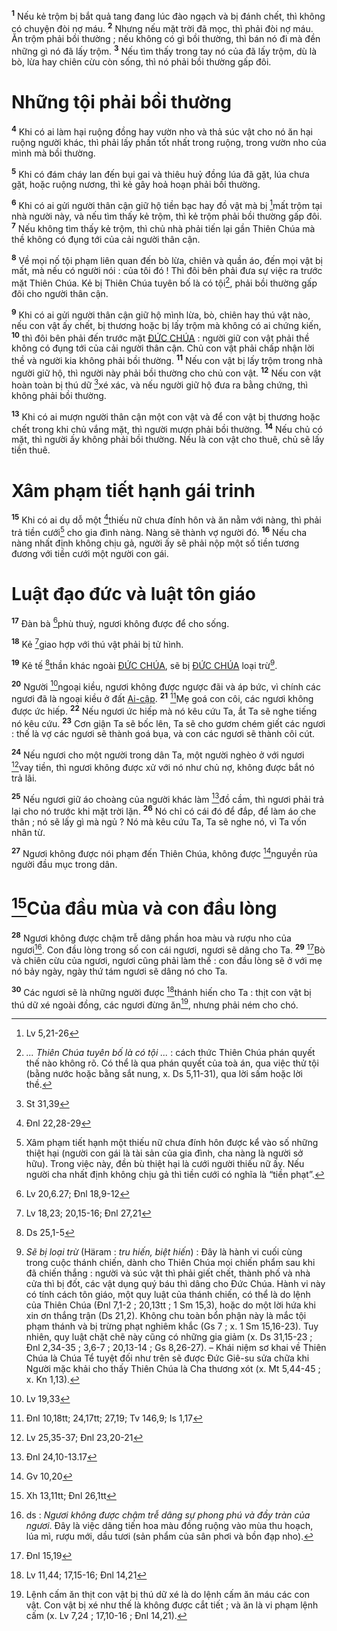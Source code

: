<sup><b>1</b></sup> Nếu kẻ trộm bị bắt quả tang đang lúc đào ngạch và bị đánh chết, thì không có chuyện đòi nợ máu. <sup><b>2</b></sup> Nhưng nếu mặt trời đã mọc, thì phải đòi nợ máu. Ăn trộm phải bồi thường ; nếu không có gì bồi thường, thì bán nó đi mà đền những gì nó đã lấy trộm. <sup><b>3</b></sup> Nếu tìm thấy trong tay nó của đã lấy trộm, dù là bò, lừa hay chiên cừu còn sống, thì nó phải bồi thường gấp đôi.

# Những tội phải bồi thường
<sup><b>4</b></sup> Khi có ai làm hại ruộng đồng hay vườn nho và thả súc vật cho nó ăn hại ruộng người khác, thì phải lấy phần tốt nhất trong ruộng, trong vườn nho của mình mà bồi thường.

<sup><b>5</b></sup> Khi có đám cháy lan đến bụi gai và thiêu huỷ đồng lúa đã gặt, lúa chưa gặt, hoặc ruộng nương, thì kẻ gây hoả hoạn phải bồi thường.

<sup><b>6</b></sup> Khi có ai gửi người thân cận giữ hộ tiền bạc hay đồ vật mà bị [^1@-e17275c6-e8ab-407f-a8bc-0215c6e6bbd8]mất trộm tại nhà người này, và nếu tìm thấy kẻ trộm, thì kẻ trộm phải bồi thường gấp đôi. <sup><b>7</b></sup> Nếu không tìm thấy kẻ trộm, thì chủ nhà phải tiến lại gần Thiên Chúa mà thề không có đụng tới của cải người thân cận.

<sup><b>8</b></sup> Về mọi nố tội phạm liên quan đến bò lừa, chiên và quần áo, đến mọi vật bị mất, mà nếu có người nói : của tôi đó ! Thì đôi bên phải đưa sự việc ra trước mặt Thiên Chúa. Kẻ bị Thiên Chúa tuyên bố là có tội[^1-e17275c6-e8ab-407f-a8bc-0215c6e6bbd8], phải bồi thường gấp đôi cho người thân cận.

<sup><b>9</b></sup> Khi có ai gửi người thân cận giữ hộ mình lừa, bò, chiên hay thú vật nào, nếu con vật ấy chết, bị thương hoặc bị lấy trộm mà không có ai chứng kiến, <sup><b>10</b></sup> thì đôi bên phải đến trước mặt [ĐỨC CHÚA]() : người giữ con vật phải thề không có đụng tới của cải người thân cận. Chủ con vật phải chấp nhận lời thề và người kia không phải bồi thường. <sup><b>11</b></sup> Nếu con vật bị lấy trộm trong nhà người giữ hộ, thì người này phải bồi thường cho chủ con vật. <sup><b>12</b></sup> Nếu con vật hoàn toàn bị thú dữ [^2@-e17275c6-e8ab-407f-a8bc-0215c6e6bbd8]xé xác, và nếu người giữ hộ đưa ra bằng chứng, thì không phải bồi thường.

<sup><b>13</b></sup> Khi có ai mượn người thân cận một con vật và để con vật bị thương hoặc chết trong khi chủ vắng mặt, thì người mượn phải bồi thường. <sup><b>14</b></sup> Nếu chủ có mặt, thì người ấy không phải bồi thường. Nếu là con vật cho thuê, chủ sẽ lấy tiền thuê.

# Xâm phạm tiết hạnh gái trinh
<sup><b>15</b></sup> Khi có ai dụ dỗ một [^3@-e17275c6-e8ab-407f-a8bc-0215c6e6bbd8]thiếu nữ chưa đính hôn và ăn nằm với nàng, thì phải trả tiền cưới[^2-e17275c6-e8ab-407f-a8bc-0215c6e6bbd8] cho gia đình nàng. Nàng sẽ thành vợ người đó. <sup><b>16</b></sup> Nếu cha nàng nhất định không chịu gả, người ấy sẽ phải nộp một số tiền tương đương với tiền cưới một người con gái.

# Luật đạo đức và luật tôn giáo
<sup><b>17</b></sup> Đàn bà [^4@-e17275c6-e8ab-407f-a8bc-0215c6e6bbd8]phù thuỷ, ngươi không được để cho sống.

<sup><b>18</b></sup> Kẻ [^5@-e17275c6-e8ab-407f-a8bc-0215c6e6bbd8]giao hợp với thú vật phải bị tử hình.

<sup><b>19</b></sup> Kẻ tế [^6@-e17275c6-e8ab-407f-a8bc-0215c6e6bbd8]thần khác ngoài [ĐỨC CHÚA](), sẽ bị [ĐỨC CHÚA]() loại trừ[^3-e17275c6-e8ab-407f-a8bc-0215c6e6bbd8].

<sup><b>20</b></sup> Người [^7@-e17275c6-e8ab-407f-a8bc-0215c6e6bbd8]ngoại kiều, ngươi không được ngược đãi và áp bức, vì chính các ngươi đã là ngoại kiều ở đất [Ai-cập](). <sup><b>21</b></sup> [^8@-e17275c6-e8ab-407f-a8bc-0215c6e6bbd8]Mẹ goá con côi, các ngươi không được ức hiếp. <sup><b>22</b></sup> Nếu ngươi ức hiếp mà nó kêu cứu Ta, ắt Ta sẽ nghe tiếng nó kêu cứu. <sup><b>23</b></sup> Cơn giận Ta sẽ bốc lên, Ta sẽ cho gươm chém giết các ngươi : thế là vợ các ngươi sẽ thành goá bụa, và con các ngươi sẽ thành côi cút.

<sup><b>24</b></sup> Nếu ngươi cho một người trong dân Ta, một người nghèo ở với ngươi [^9@-e17275c6-e8ab-407f-a8bc-0215c6e6bbd8]vay tiền, thì ngươi không được xử với nó như chủ nợ, không được bắt nó trả lãi.

<sup><b>25</b></sup> Nếu ngươi giữ áo choàng của người khác làm [^10@-e17275c6-e8ab-407f-a8bc-0215c6e6bbd8]đồ cầm, thì ngươi phải trả lại cho nó trước khi mặt trời lặn. <sup><b>26</b></sup> Nó chỉ có cái đó để đắp, để làm áo che thân ; nó sẽ lấy gì mà ngủ ? Nó mà kêu cứu Ta, Ta sẽ nghe nó, vì Ta vốn nhân từ.

<sup><b>27</b></sup> Ngươi không được nói phạm đến Thiên Chúa, không được [^11@-e17275c6-e8ab-407f-a8bc-0215c6e6bbd8]nguyền rủa người đầu mục trong dân.

# [^12@-e17275c6-e8ab-407f-a8bc-0215c6e6bbd8]Của đầu mùa và con đầu lòng
<sup><b>28</b></sup> Ngươi không được chậm trễ dâng phần hoa màu và rượu nho của ngươi[^4-e17275c6-e8ab-407f-a8bc-0215c6e6bbd8]. Con đầu lòng trong số con cái ngươi, ngươi sẽ dâng cho Ta. <sup><b>29</b></sup> [^13@-e17275c6-e8ab-407f-a8bc-0215c6e6bbd8]Bò và chiên cừu của ngươi, ngươi cũng phải làm thế : con đầu lòng sẽ ở với mẹ nó bảy ngày, ngày thứ tám ngươi sẽ dâng nó cho Ta.

<sup><b>30</b></sup> Các ngươi sẽ là những người được [^14@-e17275c6-e8ab-407f-a8bc-0215c6e6bbd8]thánh hiến cho Ta : thịt con vật bị thú dữ xé ngoài đồng, các ngươi đừng ăn[^5-e17275c6-e8ab-407f-a8bc-0215c6e6bbd8], nhưng phải ném cho chó.

[^1-e17275c6-e8ab-407f-a8bc-0215c6e6bbd8]: *... Thiên Chúa tuyên bố là có tội ...* : cách thức Thiên Chúa phán quyết thế nào không rõ. Có thể là qua phán quyết của toà án, qua việc thử tội (bằng nước hoặc bằng sắt nung, x. Ds 5,11-31), qua lời sấm hoặc lời thề.
[^2-e17275c6-e8ab-407f-a8bc-0215c6e6bbd8]: Xâm phạm tiết hạnh một thiếu nữ chưa đính hôn được kể vào số những thiệt hại (người con gái là tài sản của gia đình, cha nàng là người sở hữu). Trong việc này, đền bù thiệt hại là cưới người thiếu nữ ấy. Nếu người cha nhất định không chịu gả thì tiền cưới có nghĩa là “tiền phạt”.
[^3-e17275c6-e8ab-407f-a8bc-0215c6e6bbd8]: *Sẽ bị loại trừ* (Häram : *tru hiến, biệt hiến*) : Đây là hành vi cuối cùng trong cuộc thánh chiến, dành cho Thiên Chúa mọi chiến phẩm sau khi đã chiến thắng : người và súc vật thì phải giết chết, thành phố và nhà cửa thì bị đốt, các vật dụng quý báu thì dâng cho Đức Chúa. Hành vi này có tính cách tôn giáo, một quy luật của thánh chiến, có thể là do lệnh của Thiên Chúa (Đnl 7,1-2 ; 20,13tt ; 1 Sm 15,3), hoặc do một lời hứa khi xin ơn thắng trận (Ds 21,2). Không chu toàn bổn phận này là mắc tội phạm thánh và bị trừng phạt nghiêm khắc (Gs 7 ; x. 1 Sm 15,16-23). Tuy nhiên, quy luật chặt chẽ này cũng có những gia giảm (x. Ds 31,15-23 ; Đnl 2,34-35 ; 3,6-7 ; 20,13-14 ; Gs 8,26-27). – Khái niệm sơ khai về Thiên Chúa là Chúa Tể tuyệt đối như trên sẽ được Đức Giê-su sửa chữa khi Người mặc khải cho thấy Thiên Chúa là Cha thương xót (x. Mt 5,44-45 ; x. Kn 1,13).
[^4-e17275c6-e8ab-407f-a8bc-0215c6e6bbd8]: ds : *Ngươi không được chậm trễ dâng sự phong phú và đầy tràn của ngươi*. Đây là việc dâng tiến hoa màu đồng ruộng vào mùa thu hoạch, lúa mì, rượu mới, dầu tươi (sản phẩm của sân phơi và bồn đạp nho).
[^5-e17275c6-e8ab-407f-a8bc-0215c6e6bbd8]: Lệnh cấm ăn thịt con vật bị thú dữ xé là do lệnh cấm ăn máu các con vật. Con vật bị xé như thế là không được cắt tiết ; và ăn là vi phạm lệnh cấm (x. Lv 7,24 ; 17,10-16 ; Đnl 14,21).
[^1@-e17275c6-e8ab-407f-a8bc-0215c6e6bbd8]: Lv 5,21-26
[^2@-e17275c6-e8ab-407f-a8bc-0215c6e6bbd8]: St 31,39
[^3@-e17275c6-e8ab-407f-a8bc-0215c6e6bbd8]: Đnl 22,28-29
[^4@-e17275c6-e8ab-407f-a8bc-0215c6e6bbd8]: Lv 20,6.27; Đnl 18,9-12
[^5@-e17275c6-e8ab-407f-a8bc-0215c6e6bbd8]: Lv 18,23; 20,15-16; Đnl 27,21
[^6@-e17275c6-e8ab-407f-a8bc-0215c6e6bbd8]: Ds 25,1-5
[^7@-e17275c6-e8ab-407f-a8bc-0215c6e6bbd8]: Lv 19,33
[^8@-e17275c6-e8ab-407f-a8bc-0215c6e6bbd8]: Đnl 10,18tt; 24,17tt; 27,19; Tv 146,9; Is 1,17
[^9@-e17275c6-e8ab-407f-a8bc-0215c6e6bbd8]: Lv 25,35-37; Đnl 23,20-21
[^10@-e17275c6-e8ab-407f-a8bc-0215c6e6bbd8]: Đnl 24,10-13.17
[^11@-e17275c6-e8ab-407f-a8bc-0215c6e6bbd8]: Gv 10,20
[^12@-e17275c6-e8ab-407f-a8bc-0215c6e6bbd8]: Xh 13,11tt; Đnl 26,1tt
[^13@-e17275c6-e8ab-407f-a8bc-0215c6e6bbd8]: Đnl 15,19
[^14@-e17275c6-e8ab-407f-a8bc-0215c6e6bbd8]: Lv 11,44; 17,15-16; Đnl 14,21